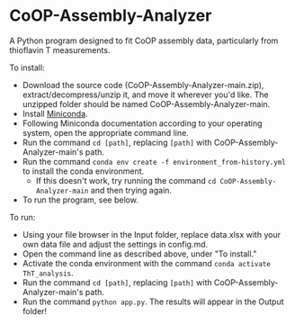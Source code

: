 # CoOP-Assembly-Analyzer
A Python program designed to fit CoOP assembly data, particularly from thioflavin T measurements.

To install:
- Download the source code (CoOP-Assembly-Analyzer-main.zip), extract/decompress/unzip it, and move it wherever you'd like. The unzipped folder should be named CoOP-Assembly-Analyzer-main.
- Install [Miniconda](https://docs.conda.io/en/latest/miniconda.html).
- Following Miniconda documentation according to your operating system, open the appropriate command line.
- Run the command `cd [path]`, replacing `[path]` with CoOP-Assembly-Analyzer-main's path.
- Run the command `conda env create -f environment_from-history.yml` to install the conda environment.
  - If this doesn't work, try running the command `cd CoOP-Assembly-Analyzer-main` and then trying again.
- To run the program, see below.

To run:
- Using your file browser in the Input folder, replace data.xlsx with your own data file and adjust the settings in config.md.
- Open the command line as described above, under "To install."
- Activate the conda environment with the command `conda activate ThT_analysis`.
- Run the command `cd [path]`, replacing `[path]` with CoOP-Assembly-Analyzer-main's path.
- Run the command `python app.py`. The results will appear in the Output folder!
